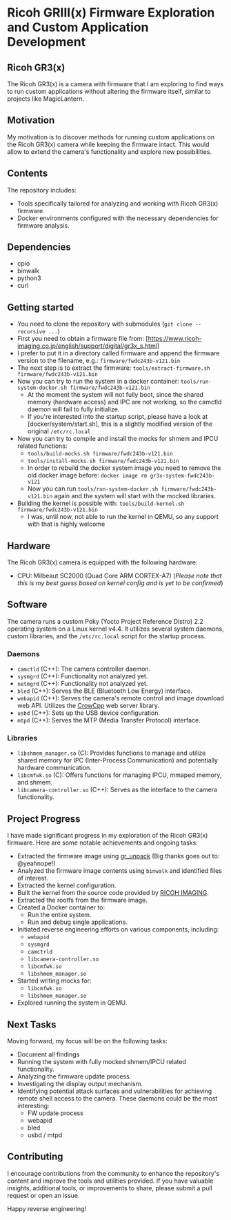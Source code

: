 # Ricoh GRIII(x) Firmware Exploration and Custom Application Development

## Ricoh GR3(x)

The Ricoh GR3(x) is a camera with firmware that I am exploring to find ways to run custom applications without altering the firmware itself, similar to projects like MagicLantern.

## Motivation

My motivation is to discover methods for running custom applications on the Ricoh GR3(x) camera while keeping the firmware intact. This would allow to extend the camera's functionality and explore new possibilities.

## Contents

The repository includes:

- Tools specifically tailored for analyzing and working with Ricoh GR3(x) firmware.
- Docker environments configured with the necessary dependencies for firmware analysis.

## Dependencies

- cpio
- binwalk
- python3
- curl

## Getting started

- You need to clone the repository with submodules (`git clone --recursive ...`)
- First you need to obtain a firmware file from: [https://www.ricoh-imaging.co.jp/english/support/digital/gr3x_s.html]
- I prefer to put it in a directory called firmware and append the firmware version to the filename, e.g.: `firmware/fwdc243b-v121.bin`
- The next step is to extract the firmware: `tools/extract-firmware.sh firmware/fwdc243b-v121.bin`
- Now you can try to run the system in a docker container: `tools/run-system-docker.sh firmware/fwdc243b-v121.bin`
  - At the moment the system will not fully boot, since the shared memory (hardware access) and IPC are not working, so the camctld daemon will fail to fully initialize.
  - If you're interested into the startup script, please have a look at [docker/system/start.sh], this is a slightly modified version of the original `/etc/rc.local`
- Now you can try to compile and install the mocks for shmem and IPCU related functions:
  - `tools/build-mocks.sh firmware/fwdc243b-v121.bin`
  - `tools/install-mocks.sh firmware/fwdc243b-v121.bin`
  - In order to rebuild the docker system image you need to remove the old docker image before:
    `docker image rm gr3x-system-fwdc243b-v121`
  - Now you can run `tools/run-system-docker.sh firmware/fwdc243b-v121.bin` again and the system will start with the mocked libraries.
- Building the kernel is possible with: `tools/build-kernel.sh firmware/fwdc243b-v121.bin`
  - I was, until now, not able to run the kernel in QEMU, so any support with that is highly welcome

## Hardware

The Ricoh GR3(x) camera is equipped with the following hardware:

- CPU: Milbeaut SC2000 (Quad Core ARM CORTEX-A7)
  (_Please note that this is my best guess based on kernel config and is yet to be confirmed_)

## Software

The camera runs a custom Poky (Yocto Project Reference Distro) 2.2 operating system on a Linux kernel v4.4. It utilizes several system daemons, custom libraries, and the `/etc/rc.local` script for the startup process.

### Daemons

- `camctld` (C++): The camera controller daemon.
- `sysmgrd` (C++): Functionality not analyzed yet.
- `netmgrd` (C++): Functionality not analyzed yet.
- `bled` (C++): Serves the BLE (Bluetooth Low Energy) interface.
- `webapid` (C++): Serves the camera's remote control and image download web API. Utilizes the [CrowCpp](https://crowcpp.org/master/) web server library.
- `usbd` (C++): Sets up the USB device configuration.
- `mtpd` (C++): Serves the MTP (Media Transfer Protocol) interface.

### Libraries

- `libshmem_manager.so` (C): Provides functions to manage and utilize shared memory for IPC (Inter-Process Communication) and potentially hardware communication.
- `libcmfwk.so` (C): Offers functions for managing IPCU, mmaped memory, and shmem.
- `libcamera-controller.so` (C++): Serves as the interface to the camera functionality.

## Project Progress

I have made significant progress in my exploration of the Ricoh GR3(x) firmware. Here are some notable achievements and ongoing tasks:

- Extracted the firmware image using [gr_unpack](https://github.com/yeahnope/gr_unpack) (Big thanks goes out to: @yeahnope!)
- Analyzed the firmware image contents using `binwalk` and identified files of interest.
- Extracted the kernel configuration.
- Built the kernel from the source code provided by [RICOH IMAGING](https://www.ricoh-imaging.co.jp/english/products/oss/).
- Extracted the rootfs from the firmware image.
- Created a Docker container to:
  - Run the entire system.
  - Run and debug single applications.
- Initiated reverse engineering efforts on various components, including:
  - `webapid`
  - `sysmgrd`
  - `camctrld`
  - `libcamera-controller.so`
  - `libcmfwk.so`
  - `libshmem_manager.so`
- Started writing mocks for:
  - `libcmfwk.so`
  - `libshmem_manager.so`
- Explored running the system in QEMU.

## Next Tasks

Moving forward, my focus will be on the following tasks:

- Document all findings
- Running the system with fully mocked shmem/IPCU related functionality.
- Analyzing the firmware update process.
- Investigating the display output mechanism.
- Identifying potential attack surfaces and vulnerabilities for achieving remote shell access to the camera. These daemons could be the most interesting:
  - FW update process
  - webapid
  - bled
  - usbd / mtpd

## Contributing

I encourage contributions from the community to enhance the repository's content and improve the tools and utilities provided. If you have valuable insights, additional tools, or improvements to share, please submit a pull request or open an issue.

Happy reverse engineering!
